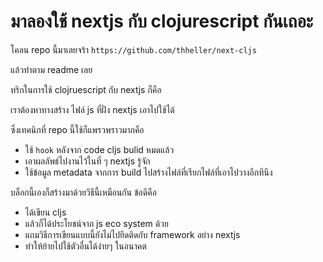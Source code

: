 # มาลองใช้ nextjs กับ clojurescript กันเถอะ
โคลน repo นี้มาเลยจร้า `https://github.com/thheller/next-cljs`

แล้วทำตาม readme เลย

ทริกในการใช้  clojruescript กับ nextjs ก็คือ

เราต้องหาทางสร้าง ไฟล์ js  ที่ฝั่ง nextjs เอาไปใช้ได้

ซึ่งเทคนิกที่ repo นี้ใช้ก็แพรวพราวมากคือ
- ใช้ `hook` หลังจาก code cljs bulid หมดแล้ว
- เอาผลลัพธ์ไปงานไว้ในที่ ๆ nextjs รู้จัก
- ใช้ข้อมูล metadata จากการ build ไปสร้างไฟล์ที่เรียกไฟล์ที่เอาไปวางอีกทีนึง 

บล็อกนี้เองก็สร้างมาด้วยวิธีนี้เหมือนกัน ข้อดีคือ
- ได้เขียน cljs
- แล้วก็ได้ประโยชน์จาก js eco system  ด้วย
- แถมวิธีการเขียนแบบนี้ยังไม่ไปยึดติดกับ framework อย่าง nextjs
- ทำให้ย้ายไปใช้ตัวอื่นได้ง่ายๆ ในอนาคต
